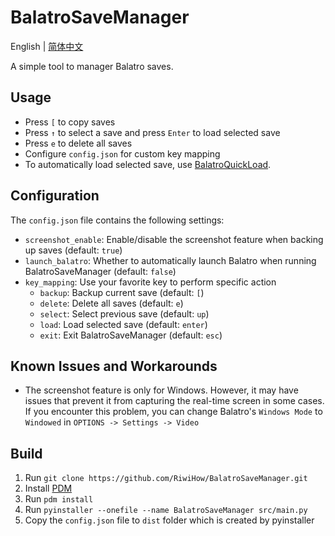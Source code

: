 # BalatroSaveManager
English | [简体中文](https://github.com/RiwiHow/BalatroSaveManager/blob/master/docs/README.zh_CN.md)

A simple tool to manager Balatro saves.

## Usage
- Press `[` to copy saves
- Press `↑` to select a save and press `Enter` to load selected save
- Press `e` to delete all saves
- Configure `config.json` for custom key mapping
- To automatically load selected save, use [BalatroQuickLoad](https://github.com/TsunamiinFantasy/BalatroQuickLoad).

## Configuration
The `config.json` file contains the following settings:
- `screenshot_enable`: Enable/disable the screenshot feature when backing up saves (default: `true`)
- `launch_balatro`: Whether to automatically launch Balatro when running BalatroSaveManager (default: `false`)
- `key_mapping`: Use your favorite key to perform specific action
    - `backup`: Backup current save (default: `[`)
    - `delete`: Delete all saves (default: `e`)
    - `select`: Select previous save (default: `up`)
    - `load`: Load selected save (default: `enter`)
    - `exit`: Exit BalatroSaveManager (default: `esc`)

## Known Issues and Workarounds
- The screenshot feature is only for Windows. However, it may have issues that prevent it from capturing the real-time screen in some cases. If you encounter this problem, you can change Balatro's `Windows Mode` to `Windowed` in `OPTIONS -> Settings -> Video`

## Build
1. Run `git clone https://github.com/RiwiHow/BalatroSaveManager.git`
2. Install [PDM](https://github.com/pdm-project/pdm)
3. Run `pdm install`
4. Run `pyinstaller --onefile --name BalatroSaveManager src/main.py`
5. Copy the `config.json` file to `dist` folder which is created by pyinstaller